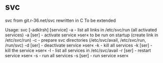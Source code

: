 # svc
svc from git.r-36.net/svc rewritten in C
To be extended

Usage:
svc [-adklrsh] [service]
-a - list all links in /etc/svc/run (all activated services)
-a [ser] - activate service »ser« to be run on startup (create link in /etc/svc/run)
-c - prepare svc directories (/etc/svc/avail, /etc/svc/run, /run/svc)
-d [ser] - deactivate service »ser«
-k - kill all services
-k [ser] - kill the service »ser«
-l - list all services in /etc/svc/avail
-r [ser] - restart service »ser«
-s - run all services
-s [ser] - run service »ser«
